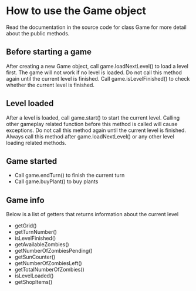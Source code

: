 # How to use the Game object
Read the documentation in the source code for class Game for more detail about the public methods.

## Before starting a game
After creating a new Game object, call game.loadNextLevel() to load a level first. The game will not work if no level is loaded. Do not call this method again until the current level is finished. Call game.isLevelFinished() to check whether the current level is finished.

## Level loaded
After a level is loaded, call game.start() to start the current level. Calling other gameplay related function before this method is called will cause exceptions. Do not call this method again until the current level is finished. Always call this method after game.loadNextLevel() or any other level loading related methods.

## Game started
* Call game.endTurn() to finish the current turn
* Call game.buyPlant() to buy plants

## Game info
Below is a list of getters that returns information about the current level
* getGrid()
* getTurnNumber() 
* isLevelFinished()
* getAvailableZombies()
* getNumberOfZombiesPending()
* getSunCounter()
* getNumberOfZombiesLeft()
* getTotalNumberOfZombies()
* isLevelLoaded() 
* getShopItems()

    
